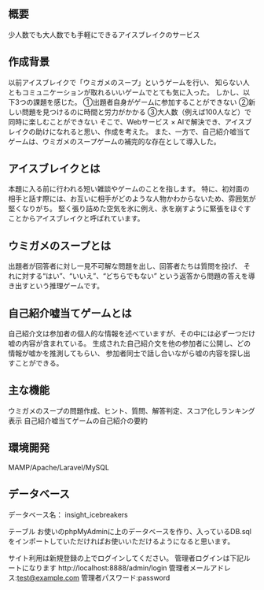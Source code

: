 ## 概要
少人数でも大人数でも手軽にできるアイスブレイクのサービス

## 作成背景
以前アイスブレイクで「ウミガメのスープ」というゲームを行い、
知らない人ともコミュニケーションが取れるいいゲームでとても気に入った。
しかし、以下3つの課題を感じた。
①出題者自身がゲームに参加することができない
②新しい問題を見つけるのに時間と労力がかかる
③大人数（例えば100人など）で同時に楽しむことができない
そこで、Webサービス × AIで解決でき、アイスブレイクの助けになれると思い、作成を考えた。
また、一方で、自己紹介嘘当てゲームは、ウミガメのスープゲームの補完的な存在として導入した。

## アイスブレイクとは
本題に入る前に行われる短い雑談やゲームのことを指します。
特に、初対面の相手と話す際には、お互いに相手がどのような人物かわからないため、雰囲気が堅くなりがち。
堅く張り詰めた空気を氷に例え、氷を崩すように緊張をほぐすことからアイスブレイクと呼ばれています。

## ウミガメのスープとは
出題者が回答者に対し一見不可解な問題を出し、回答者たちは質問を投げ、
それに対する“はい”、“いいえ”、“どちらでもない”
という返答から問題の答えを導き出すという推理ゲームです。

## 自己紹介嘘当てゲームとは
自己紹介文は参加者の個人的な情報を述べていますが、その中には必ず一つだけ嘘の内容が含まれている。
生成された自己紹介文を他の参加者に公開し、どの情報が嘘かを推測してもらい、
参加者同士で話し合いながら嘘の内容を探し出すことができる。

## 主な機能
ウミガメのスープの問題作成、ヒント、質問、解答判定、スコア化しランキング表示
自己紹介嘘当てゲームの自己紹介の要約

## 環境開発
MAMP/Apache/Laravel/MySQL

## データベース
データベース名： insight_icebreakers

テーブル
お使いのphpMyAdminに上のデータベースを作り、入っているDB.sqlをインポートしていただければお使いいただけるようになると思います。

サイト利用は新規登録の上でログインしてください。
管理者ログインは下記ルートになります
http://localhost:8888/admin/login
管理者メールアドレス:test@example.com
管理者パスワード:password




